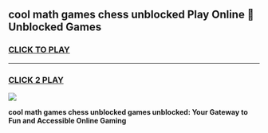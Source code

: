 
## cool math games chess unblocked Play Online 👋 Unblocked Games
<h3>
<a href="https://premium.freeplayer.one?title=cool_math_games_chess_unblocked&ref=19F">CLICK TO PLAY</a></h3>
<hr>

<h3>
<a href="https://premium.freeplayer.one?title=cool_math_games_chess_unblocked&ref=19F">CLICK 2 PLAY</a>
  
</h3>

<a href="https://premium.freeplayer.one?title=cool_math_games_chess_unblocked&ref=19F"><img src="https://clearcache.store/games.png"></a>


**cool math games chess unblocked games unblocked: Your Gateway to Fun and Accessible Online Gaming**
